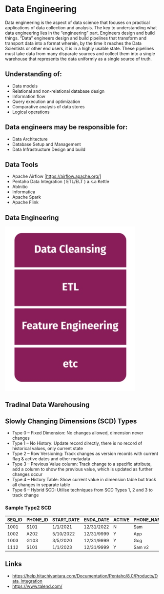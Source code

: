 # Data Engineering
Data engineering is the aspect of data science that focuses on practical applications of data collection and analysis. The key to understanding what data engineering lies in the “engineering” part.  Engineers design and build things. “Data” engineers design and build pipelines that transform and transport data into a format wherein, by the time it reaches the Data Scientists or other end users, it is in a highly usable state.  These pipelines must take data from many disparate sources and collect them into a single warehouse that represents the data uniformly as a single source of truth.

## Understanding of:
- Data models
- Relational and non-relational database design
- Information flow
- Query execution and optimization
- Comparative analysis of data stores
- Logical operations

## Data engineers may be responsible for:
- Data Architecture
- Database Setup and Management
- Data Infrastructure Design and build


## Data Tools
- Apache Airflow [https://airflow.apache.org/]
- Pentaho Data Integration ( ETL/ELT ) a.k.a Kettle
- AbInitio 
- Informatica
- Apache Spark
- Apache Flink 

## Data Engineering
![Data Engineering](https://github.com/ninadgawad/data-engineering/blob/master/Data_Engg.jpg)

## Tradinal Data Warehousing 

## Slowly Changing Dimensions (SCD) Types
- Type 0 – Fixed Dimension: No changes allowed, dimension never changes
- Type 1 – No History: Update record directly, there is no record of historical values, only current state
- Type 2 – Row Versioning: Track changes as version records with current flag & active dates and other metadata
- Type 3 – Previous Value column: Track change to a specific attribute, add a column to show the previous value, which is updated as further changes occur
- Type 4 – History Table: Show current value in dimension table but track all changes in separate table
- Type 6 – Hybrid SCD: Utilise techniques from SCD Types 1, 2 and 3 to track change


### Sample Type2 SCD
| SEQ_ID | PHONE_ID | START_DATE | ENDA_DATE | ACTIVE | PHONE_NAME | PRICE |
|---|---|---|---|---|---|---|
| 1001 | S101 | 1/1/2021 | 12/31/2022 | N | Sam | 1240 |
| 1002 | A202 | 5/10/2022 | 12/31/9999 | Y | App | 1425 |
| 1003 | G103 | 3/5/2020 | 12/31/9999 | Y | Gog | 985 |
| 1112 | S101 | 1/1/2023 | 12/31/9999 | Y | Sam v2 | 4560 |

## Links
- https://help.hitachivantara.com/Documentation/Pentaho/8.0/Products/Data_Integration
- https://www.talend.com/

